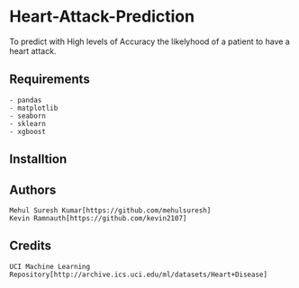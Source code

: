 # Heart-Attack-Prediction
To predict with High levels of Accuracy the likelyhood of a patient to have a heart attack.

## Requirements
    - pandas
    - matplotlib
    - seaborn
    - sklearn
    - xgboost
    
## Installtion

## Authors
    Mehul Suresh Kumar[https://github.com/mehulsuresh]
    Kevin Ramnauth[https://github.com/kevin2107]

## Credits
    UCI Machine Learning Repository[http://archive.ics.uci.edu/ml/datasets/Heart+Disease]

